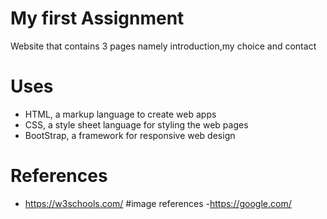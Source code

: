 # My first Assignment

Website that contains 3 pages namely introduction,my choice and contact 

# Uses

- HTML, a markup language to create web apps
- CSS, a style sheet language for styling the web pages
- BootStrap, a framework for responsive web design


# References

- https://w3schools.com/
#image references
-https://google.com/

